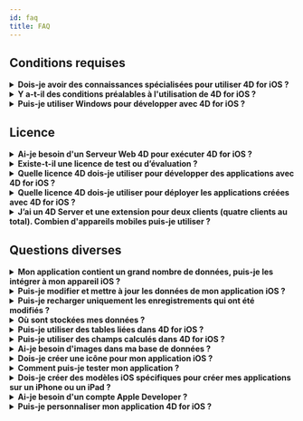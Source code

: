 ```yaml
---
id: faq
title: FAQ
---
```


## Conditions requises

<details>
<summary>
    <strong>Dois-je avoir des connaissances spécialisées pour utiliser 4D for iOS ?</strong>
</summary>

Avec 4D for iOS, vous pouvez facilement créer de nouveaux projets mobiles directement depuis 4D, sans qu'une connaissance préalable dans la création d’applications iOS natives soit nécessaire !

L'éditeur de projet mobile a été conçu de façon à ce que 4D for iOS soit utilisé sans aucune connaissance spécifique en développement d’applications mobiles.

</details>

<details>
<summary>
<strong>Y a-t-il des conditions préalables à l'utilisation de 4D for iOS ?</strong>
</summary>

### Tableau de comparaison de version

| Xcode  | Swift | iOS      | 4D   | MacOS   |
| ------ | ----- | -------- | ---- | ------- |
| 10.2.1 | 5.0   | iOS 12.2 | 17R6 | 10.14.4 |
| 10.2   | 4.2.1 | iOS 12.2 | 17R5 | 10.14.3 |
| 10.1   | 4.2.1 | iOS 12   | 17R4 | 10.13.6 |
| 10.0   | 4.2   | iOS 12   | 17R3 | 10.13.6 |
| 9.4    | 4.1.2 | iOS 11.4 | 17R2 | 10.13.2 |
| 9.3.1  | 4.1   | iOS 11.3 | 17R2 | 10.13.2 |

Si vous souhaitez une version antérieure de Xcode, vous pouvez la télécharger ici : https://developer.apple.com/download/more/

=> Seuls les développeurs ayant souscrit au Apple Developer Program peuvent télécharger des versions antérieures sur le site web Apple Developer.

Veuillez consulter [ici](prerequisites.html) la liste des conditions préalables.

</details>

<details>
<summary>
<strong>Puis-je utiliser Windows pour développer avec 4D for iOS ?</strong>
</summary>

Non. Vous devez développer sur macOS, puisque la compilation de l’application finale et l'exécution du simulateur se font à l'aide de Xcode.

</details>

## Licence

<details>
<summary>
<strong>Ai-je besoin d'un Serveur Web 4D pour exécuter 4D for iOS ?</strong>
</summary>

Non – 4D for iOS est inclus dans 4D Server v17 R2 et dans les versions plus récentes.

</details>

<details>
<summary>
<strong>Existe-t-il une licence de test ou d’évaluation ?</strong>
</summary>

Si vous avez déjà une licence 4D Developer Pro ou 4D Server de 4D v17 R2 ou de versions plus récentes, 4D for iOS y est inclus.

Si vous n’êtes pas un partenaire 4D ou si vous ne participez pas au programme de maintenance de 4D, vous devez attendre la sortie de 4D v18.

</details>

<details>
<summary>
<strong>Quelle licence 4D dois-je utiliser pour développer des applications avec 4D for iOS ?</strong>
</summary>

Pour développer des applications 4D for iOS, vous avez besoin d’une licence 4D Developer Pro v17 R2 (macOS).

</details>

<details>
<summary>
<strong>Quelle licence 4D dois-je utiliser pour déployer les applications créées avec 4D for iOS ?</strong>
</summary>

Pour déployer des applications 4D for iOS, vous aurez besoin d’une licence 4D Server (macOS ou Windows) v17 R2 ou d'une licence plus récente.

Aucune autre licence n'est nécessaire. Vos applications 4D for iOS partageront les mêmes licences que celles de 4D Remote (client).

Les clients peuvent se connecter sur des PC Mac ou Windows, ou sur des mobiles iPhone, tant que tous les utilisateurs simultanés sont couverts par la licence 4D Server.

Veuillez noter que vous n’êtes pas autorisé à installer votre application mobile sur un nombre d'appareils supérieur au nombre de licences clientes de 4D Server.

</details>

<details>
<summary>
<strong>J’ai un 4D Server et une extension pour deux clients (quatre clients au total). Combien d'appareils mobiles puis-je utiliser ?</strong>
</summary>

Vous pouvez utiliser jusqu'à quatre appareils mobiles.

</details>

## Questions diverses

<details>
<summary>
<strong>Mon application contient un grand nombre de données, puis-je les intégrer à mon appareil iOS ?</strong>
</summary>

4D for iOS vous permet d’intégrer un maximum de 10 000 enregistrements dans votre application.

Pour l’instant, la meilleure façon de traiter de grandes quantités de données consiste à créer une table intermédiaire et à filtrer les résultats que vous souhaitez afficher.

Les prochaines versions de 4D for iOS incluront un moyen d’appliquer des filtres afin que seule l’information requise s'affiche.

</details>

<details>
<summary>
<strong>Puis-je modifier et mettre à jour les données de mon application iOS ?</strong>
</summary>

Pour l’instant, 4D for iOS vous permet de créer des applications en lecture seule.

Les prochaines versions vous permettront d’ajouter et de modifier vos enregistrements directement à partir de votre application iOS et de synchroniser vos données avec le serveur.

</details>

<details>
<summary>
<strong>Puis-je recharger uniquement les enregistrements qui ont été modifiés ?</strong>
</summary>

Lorsque vous rechargez des données, elles sont téléchargées dans leur intégralité pour remplacer les données existantes.

La synchronisation incrémentielle sera prévue dans une prochaine version.

</details>

<details>
<summary>
<strong>Où sont stockées mes données ?</strong>
</summary>

Vos données sont stockées localement sur vos appareils iOS. Cela vous permettra d'y accéder en mode hors ligne.

</details>

<details>
<summary>
<strong>Puis-je utiliser des tables liées dans 4D for iOS ?</strong>
</summary>

Conscients de votre utilisation fréquente des tables liées, nous travaillons actuellement sur leur accessibilité, prévue pour une version ultérieure de 4D for iOS.

</details>

<details>
<summary>
<strong>Puis-je utiliser des champs calculés dans 4D for iOS ?</strong>
</summary>

Vous avez la possibilité de créer des champs pré-calculés dans 4D et de les publier depuis la [section Structure](structure.html) dans l'éditeur de projet de 4D for iOS.

</details>

<details>
<summary>
<strong>Ai-je besoin d'images dans ma base de données ?</strong>
</summary>

Les images ne sont pas obligatoires, mais nous vous recommandons d'en avoir pour garantir la meilleure expérience utilisateur.

4D for iOS offre une variété de modèles de [formulaires Liste](list-form-templates.html) et de [formulaires détaillés](detail-form-templates.html). Avec ou sans images, avec des graphiques, etc.

</details>

<details>
<summary>
<strong>Dois-je créer une icône pour mon application iOS ?</strong>
</summary>

Il est fortement recommandé d'avoir une icône pour votre application 4D for iOS. Si vous n'en avez pas, l'icône par défaut (le logo 4D) sera affichée.

Si vous possédez déjà une icône pour votre application 4D, vous pouvez la glisser-déposer directement dans la zone consacrée à l'icône dans la section [Général](general.html) de l'éditeur de projet.

</details>

<details>
<summary>
<strong>Comment puis-je tester mon application ?</strong>
</summary>

4D for iOS vous permet de tester vos applications dans le [Simulateur](simulator.html). Pour tester votre application sur votre appareil iOS, il vous faut un **compte Apple Developer payant** (install-device.html) (iPhone et iPad).

**Note :** Pour installer votre application avec un **compte Apple Developer gratuit**, vous pouvez ouvrir votre projet iOS généré et installer votre application via Xcode.

</details>

<details>
<summary>
<strong>Dois-je créer des modèles iOS spécifiques pour créer mes applications sur un iPhone ou un iPad ?</strong>
</summary>

Tous les modèles disponibles dans 4D for iOS sont optimisés pour iPhone. Ils fonctionnent également parfaitement sur les iPad.

</details>

<details>
<summary>
     <strong>Ai-je besoin d'un compte Apple Developer ?</strong>
</summary>

Pour tester votre application sur un appareil iOS, vous devez créer au moins un [compte Apple Developer gratuit](free-developer-account.html).

Pour déployer une application 4D for iOS, vous devez adhérer au [Apple Developer Enterprise Program](register-apple-developer-enterprise-program.html) (pour un déploiement interne) ou au [Apple Developer Program](register-apple-developer-program-organization.html) (pour un déploiement sur App Store).

</details>

<details>
<summary>
<strong>Puis-je personnaliser mon application 4D for iOS ?</strong>
</summary>

4D for iOS génère un véritable projet Xcode que vous pouvez [ouvrir et modifier](open-xcode.html) à souhait.

</details>